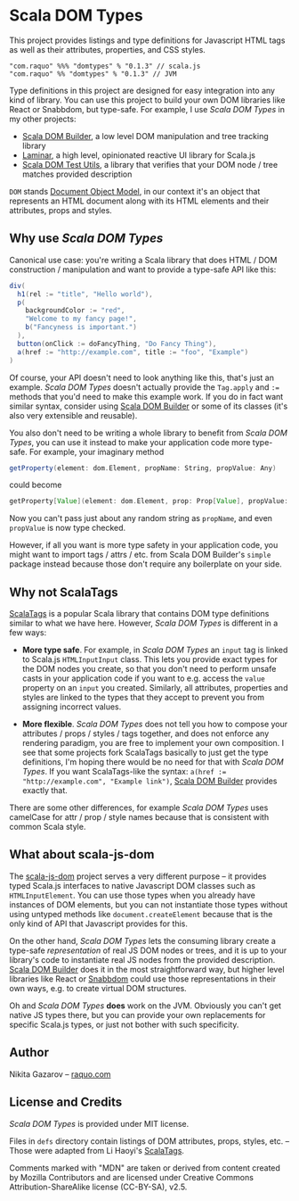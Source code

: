 # Scala DOM Types

This project provides listings and type definitions for Javascript HTML tags as well as their attributes, properties, and CSS styles. 

    "com.raquo" %%% "domtypes" % "0.1.3" // scala.js
    "com.raquo" %% "domtypes" % "0.1.3" // JVM

Type definitions in this project are designed for easy integration into any kind of library. You can use this project to build your own DOM libraries like React or Snabbdom, but type-safe. For example, I use _Scala DOM Types_ in my other projects:

- [Scala DOM Builder](https://github.com/raquo/scala-dom-builder), a low level DOM manipulation and tree tracking library
- [Laminar](https://github.com/raquo/laminar), a high level, opinionated reactive UI library for Scala.js 
- [Scala DOM Test Utils](https://github.com/raquo/scala-dom-testutils), a library that verifies that your DOM node / tree matches provided description

`DOM` stands [Document Object Model](https://developer.mozilla.org/en-US/docs/Web/API/Document_Object_Model/Introduction), in our context it's an object that represents an HTML document along with its HTML elements and their attributes, props and styles.

## Why use _Scala DOM Types_

Canonical use case: you're writing a Scala library that does HTML / DOM construction / manipulation and want to provide a type-safe API like this:

```scala
div(
  h1(rel := "title", "Hello world"),
  p(
    backgroundColor := "red",
    "Welcome to my fancy page!",
    b("Fancyness is important.")
  ),
  button(onClick := doFancyThing, "Do Fancy Thing"),
  a(href := "http://example.com", title := "foo", "Example")
)
```

Of course, your API doesn't need to look anything like this, that's just an example. _Scala DOM Types_ doesn't actually provide the `Tag.apply` and `:=` methods that you'd need to make this example work. If you do in fact want similar syntax, consider using [Scala DOM Builder](https://github.com/raquo/scala-dom-builder) or some of its classes (it's also very extensible and reusable).  

You also don't need to be writing a whole library to benefit from _Scala DOM Types_, you can use it instead to make your application code more type-safe. For example, your imaginary method

```scala
getProperty(element: dom.Element, propName: String, propValue: Any)
```

could become
 
```scala
getProperty[Value](element: dom.Element, prop: Prop[Value], propValue: Value)
```

Now you can't pass just about any random string as `propName`, and even `propValue` is now type checked.

However, if all you want is more type safety in your application code, you might want to import tags / attrs / etc. from Scala DOM Builder's `simple` package instead because those don't require any boilerplate on your side. 


## Why not ScalaTags

[ScalaTags](http://www.lihaoyi.com/scalatags/) is a popular Scala library that contains DOM type definitions similar to what we have here. However, _Scala DOM Types_ is different in a few ways:

- **More type safe**. For example, in _Scala DOM Types_ an `input` tag is linked to Scala.js `HTMLInputInput` class. This lets you provide exact types for the DOM nodes you create, so that you don't need to perform unsafe casts in your application code if you want to e.g. access the `value` property on an `input` you created. Similarly, all attributes, properties and styles are linked to the types that they accept to prevent you from assigning incorrect values.

- **More flexible**. _Scala DOM Types_ does not tell you how to compose your attributes / props / styles / tags together, and does not enforce any rendering paradigm, you are free to implement your own composition. I see that some projects fork ScalaTags basically to just get the type definitions, I'm hoping there would be no need for that with _Scala DOM Types_. If you want ScalaTags-like the syntax: `a(href := "http://example.com", "Example link")`, [Scala DOM Builder](https://github.com/raquo/scala-dom-builder) provides exactly that.

There are some other differences, for example _Scala DOM Types_ uses camelCase for attr / prop / style names because that is consistent with common Scala style.

## What about scala-js-dom

The [scala-js-dom](http://scala-js.github.io/scala-js-dom/) project serves a very different purpose – it provides typed Scala.js interfaces to native Javascript DOM classes such as `HTMLInputElement`. You can use those types when you already have instances of DOM elements, but you can not instantiate those types without using untyped methods like `document.createElement` because that is the only kind of API that Javascript provides for this.

On the other hand, _Scala DOM Types_ lets the consuming library create a type-safe _representation_ of real JS DOM nodes or trees, and it is up to your library's code to instantiate real JS nodes from the provided description. [Scala DOM Builder](https://github.com/raquo/scala-dom-builder) does it in the most straightforward way, but higher level libraries like React or [Snabbdom](https://github.com/raquo/Snabbdom.scala) could use those representations in their own ways, e.g. to create virtual DOM structures.

Oh and _Scala DOM Types_ **does** work on the JVM. Obviously you can't get native JS types there, but you can provide your own replacements for specific Scala.js types, or just not bother with such specificity.

## Author

Nikita Gazarov – [raquo.com](http://raquo.com)

## License and Credits

_Scala DOM Types_ is provided under MIT license.

Files in `defs` directory contain listings of DOM attributes, props, styles, etc. – Those were adapted from Li Haoyi's [ScalaTags](http://www.lihaoyi.com/scalatags/#License).

Comments marked with "MDN" are taken or derived from content created by Mozilla Contributors and are licensed under Creative Commons Attribution-ShareAlike license (CC-BY-SA), v2.5.
